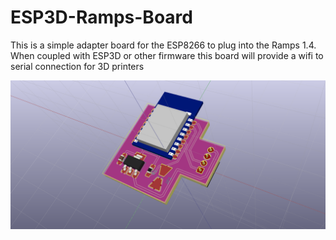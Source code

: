 # ESP3D-Ramps-Board
This is a simple adapter board for the ESP8266 to plug into the Ramps 1.4. When coupled with ESP3D or other firmware this board will provide a wifi to serial connection for 3D printers

![alt text](https://github.com/Brandon2255p/ESP3D-Ramps-Board/blob/master/3d%20view.png "3D Render")
